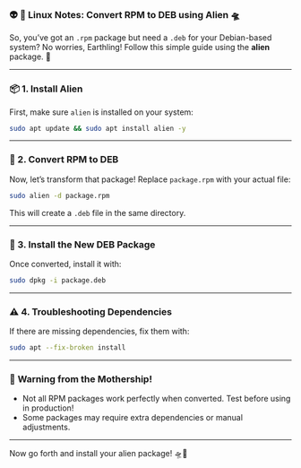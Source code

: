 ### 👽 **🐧 Linux Notes:  Convert RPM to DEB using Alien** 🛸  

So, you’ve got an `.rpm` package but need a `.deb` for your Debian-based system? No worries, Earthling! Follow this simple guide using the **alien** package. 🚀  

---

### 📦 1. Install Alien  
First, make sure `alien` is installed on your system:  
```bash
sudo apt update && sudo apt install alien -y
```

---

### 🔄 2. Convert RPM to DEB  
Now, let’s transform that package! Replace `package.rpm` with your actual file:  
```bash
sudo alien -d package.rpm
```
This will create a `.deb` file in the same directory.  

---

### 🚀 3. Install the New DEB Package  
Once converted, install it with:  
```bash
sudo dpkg -i package.deb
```

---

### ⚠️ 4. Troubleshooting Dependencies  
If there are missing dependencies, fix them with:  
```bash
sudo apt --fix-broken install
```

---

### 🛑 **Warning from the Mothership!**  
- Not all RPM packages work perfectly when converted. Test before using in production!  
- Some packages may require extra dependencies or manual adjustments.  

---

Now go forth and install your alien package! 🛸👾